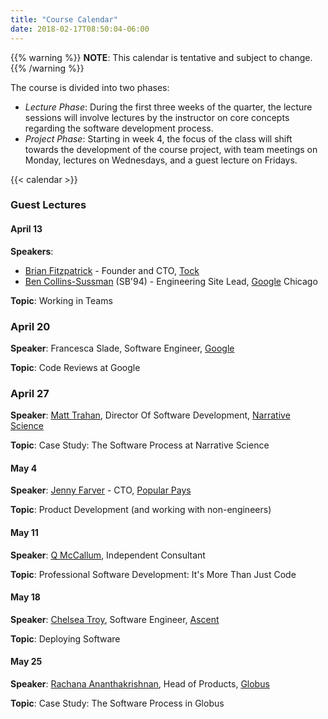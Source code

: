 ```yaml
---
title: "Course Calendar"
date: 2018-02-17T08:50:04-06:00
---
```


{{% warning %}}
**NOTE**: This calendar is tentative and subject to change.
{{% /warning %}}

The course is divided into two phases: 

- *Lecture Phase*: During the first three weeks of the quarter, the lecture sessions will involve lectures by the instructor on core concepts regarding the software development process. 
- *Project Phase*: Starting in week 4, the focus of the class will shift towards the development of the course project, with team meetings on Monday, lectures on Wednesdays, and a guest lecture on Fridays.

{{< calendar >}}

### Guest Lectures

#### April 13

**Speakers**:

 * [Brian Fitzpatrick](https://twitter.com/therealfitz) - Founder and CTO, [Tock](https://www.exploretock.com/)
 * [Ben Collins-Sussman](https://www.red-bean.com/sussman/) (SB'94) - Engineering Site Lead, [Google](http://google.com) Chicago

**Topic**: Working in Teams

### April 20

**Speaker**: Francesca Slade, Software Engineer, [Google](https://www.google.com/)

**Topic**: Code Reviews at Google

### April 27

**Speaker**: [Matt Trahan](https://www.linkedin.com/in/matt-trahan-b274253/), Director Of Software Development, [Narrative Science](https://narrativescience.com/)

**Topic**: Case Study: The Software Process at Narrative Science 

#### May 4

**Speaker**: [Jenny Farver](https://twitter.com/jennyFarver) - CTO, [Popular Pays](https://www.popularpays.com/)

**Topic**: Product Development (and working with non-engineers)

#### May 11

**Speaker**: [Q McCallum](http://qethanm.cc/), Independent Consultant

**Topic**: Professional Software Development: It's More Than Just Code

#### May 18

**Speaker**: [Chelsea Troy](https://chelseatroy.com/), Software Engineer, [Ascent](https://www.ascentregtech.com/)

**Topic**: Deploying Software

#### May 25

**Speaker**: [Rachana Ananthakrishnan](https://www.linkedin.com/in/rachanananthakrishnan/), Head of Products, [Globus](https://www.globus.org/) 

**Topic**: Case Study: The Software Process in Globus


